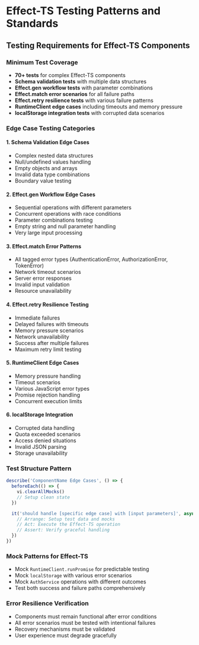 # Effect-TS Testing Patterns and Standards

## **Testing Requirements for Effect-TS Components**

### **Minimum Test Coverage**
- **70+ tests** for complex Effect-TS components
- **Schema validation tests** with multiple data structures
- **Effect.gen workflow tests** with parameter combinations  
- **Effect.match error scenarios** for all failure paths
- **Effect.retry resilience tests** with various failure patterns
- **RuntimeClient edge cases** including timeouts and memory pressure
- **localStorage integration tests** with corrupted data scenarios

### **Edge Case Testing Categories**

#### **1. Schema Validation Edge Cases**
- Complex nested data structures
- Null/undefined values handling
- Empty objects and arrays
- Invalid data type combinations
- Boundary value testing

#### **2. Effect.gen Workflow Edge Cases**
- Sequential operations with different parameters
- Concurrent operations with race conditions
- Parameter combinations testing
- Empty string and null parameter handling
- Very large input processing

#### **3. Effect.match Error Patterns**
- All tagged error types (AuthenticationError, AuthorizationError, TokenError)
- Network timeout scenarios
- Server error responses
- Invalid input validation
- Resource unavailability

#### **4. Effect.retry Resilience Testing**
- Immediate failures
- Delayed failures with timeouts
- Memory pressure scenarios
- Network unavailability
- Success after multiple failures
- Maximum retry limit testing

#### **5. RuntimeClient Edge Cases**
- Memory pressure handling
- Timeout scenarios
- Various JavaScript error types
- Promise rejection handling
- Concurrent execution limits

#### **6. localStorage Integration**
- Corrupted data handling
- Quota exceeded scenarios
- Access denied situations
- Invalid JSON parsing
- Storage unavailability

### **Test Structure Pattern**
```typescript
describe('ComponentName Edge Cases', () => {
  beforeEach(() => {
    vi.clearAllMocks()
    // Setup clean state
  })

  it('should handle [specific edge case] with [input parameters]', async () => {
    // Arrange: Setup test data and mocks
    // Act: Execute the Effect-TS operation
    // Assert: Verify graceful handling
  })
})
```

### **Mock Patterns for Effect-TS**
- Mock `RuntimeClient.runPromise` for predictable testing
- Mock `localStorage` with various error scenarios
- Mock `AuthService` operations with different outcomes
- Test both success and failure paths comprehensively

### **Error Resilience Verification**
- Components must remain functional after error conditions
- All error scenarios must be tested with intentional failures
- Recovery mechanisms must be validated
- User experience must degrade gracefully